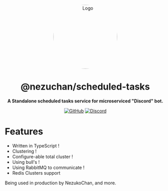 <div align="center">

<img src="https://i.kagchi.my.id/nezuko.png" alt="Logo" width="200px" height="200px" style="border-radius:50%"/>

# @nezuchan/scheduled-tasks

**A Standalone scheduled tasks service for microserviced "Discord" bot.**

[![GitHub](https://img.shields.io/github/license/nezuchan/scheduled-tasks)](https://github.com/nezuchan/scheduled-tasks/blob/main/LICENSE)
[![Discord](https://discordapp.com/api/guilds/785715968608567297/embed.png)](https://nezu.my.id)

</div>

# Features
- Written in TypeScript !
- Clustering !
- Configure-able total cluster !
- Using bull's !
- Using RabbitMQ to communicate !
- Redis Clusters support

Being used in production by NezukoChan, and more.
